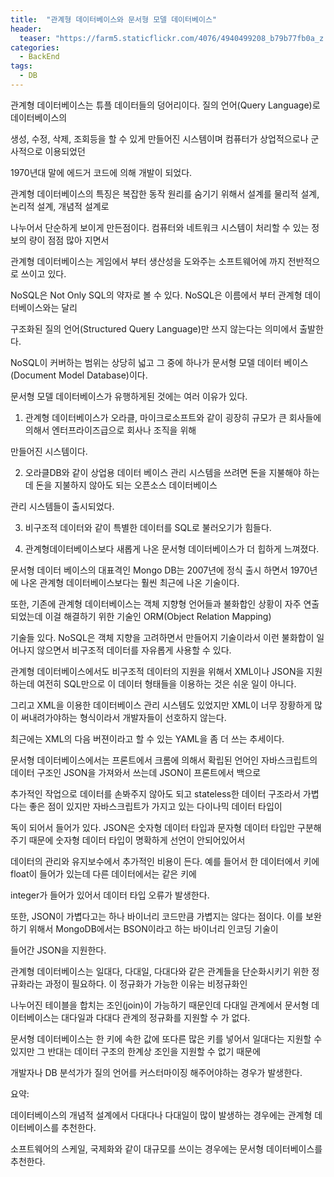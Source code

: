 ```yaml
---
title:  "관계형 데이터베이스와 문서형 모델 데이터베이스"
header:
  teaser: "https://farm5.staticflickr.com/4076/4940499208_b79b77fb0a_z.jpg"
categories: 
  - BackEnd
tags:
  - DB
---
```

   관계형 데이터베이스는 튜플 데이터들의 덩어리이다. 질의 언어(Query Language)로 데이터베이스의
  
  생성, 수정, 삭제, 조회등을 할 수 있게 만들어진 시스템이며 컴퓨터가 상업적으로나 군사적으로 이용되었던
  
  1970년대 말에 에드거 코드에 의해 개발이 되었다.
  
   관계형 데이터베이스의 특징은 복잡한 동작 원리를 숨기기 위해서 설계를 물리적 설계, 논리적 설계, 개념적 설계로
   
  나누어서 단순하게 보이게 만든점이다. 컴퓨터와 네트워크 시스템이 처리할 수 있는 정보의 량이 점점 많아 지면서
  
  관계형 데이터베이스는 게임에서 부터 생산성을 도와주는 소프트웨어에 까지 전반적으로 쓰이고 있다.
  
   NoSQL은 Not Only SQL의 약자로 볼 수 있다. NoSQL은 이름에서 부터 관계형 데이터베이스와는 달리
   
  구조화된 질의 언어(Structured Query Language)만 쓰지 않는다는 의미에서 출발한다.
  
  NoSQL이 커버하는 범위는 상당히 넓고 그 중에 하나가 문서형 모델 데이터 베이스(Document Model Database)이다.
  
   문서형 모델 데이터베이스가 유행하게된 것에는 여러 이유가 있다.
   
  1. 관계형 데이터베이스가 오라클, 마이크로소프트와 같이 굉장히 규모가 큰 회사들에 의해서 엔터프라이즈급으로 회사나 조직을 위해

  만들어진 시스템이다.
  
  2. 오라클DB와 같이 상업용 데이터 베이스 관리 시스템을 쓰려면 돈을 지불해야 하는데 돈을 지불하지 않아도 되는 오픈소스 데이터베이스

  관리 시스템들이 출시되었다.
  
  3. 비구조적 데이터와 같이 특별한 데이터를 SQL로 불러오기가 힘들다.
  
  4. 관계형데이터베이스보다 새롭게 나온 문서형 데이터베이스가 더 힙하게 느껴졌다.
  
  문서형 데이터 베이스의 대표격인 Mongo DB는 2007년에 정식 출시 하면서 1970년에 나온 관계형 데이터베이스보다는 훨씬 최근에 나온 기술이다.
  
   또한, 기존에 관계형 데이터베이스는 객체 지향형 언어들과 불화합인 상황이 자주 연출되었는데 이걸 해결하기 위한 기술인 ORM(Object Relation Mapping)
   
  기술들 있다. NoSQL은 객체 지향을 고려하면서 만들어지 기술이라서 이런 불화합이 일어나지 않으면서 비구조적 데이터를 자유롭게 사용할 수 있다.
  
   관계형 데이터베이스에서도 비구조적 데이터의 지원을 위해서 XML이나 JSON을 지원하는데 여전히 SQL만으로 이 데이터 형태들을 이용하는 것은 쉬운 일이 아니다.
   
  그리고 XML을 이용한 데이터베이스 관리 시스템도 있었지만 XML이 너무 장황하게 많이 써내려가야하는 형식이라서 개발자들이 선호하지 않는다.
  
  최근에는 XML의 다음 버젼이라고 할 수 있는 YAML을 좀 더 쓰는 추세이다.
  
   문서형 데이터베이스에서는 프론트에서 크롬에 의해서 확립된 언어인 자바스크립트의 데이터 구조인 JSON을 가져와서 쓰는데 JSON이 프론트에서 백으로
   
  추가적인 작업으로 데이터를 손봐주지 않아도 되고 stateless한 데이터 구조라서 가볍다는 좋은 점이 있지만 자바스크립트가 가지고 있는 다이나믹 데이터 타입이
  
  독이 되어서 들어가 있다. JSON은 숫자형 데이터 타입과 문자형 데이터 타입만 구분해 주기 때문에 숫자형 데이터 타입이 명확하게 선언이 안되어있어서
  
  데이터의 관리와 유지보수에서 추가적인 비용이 든다. 예를 들어서 한 데이터에서 키에 float이 들어가 있는데 다른 데이터에서는 같은 키에
  
  integer가 들어가 있어서 데이터 타입 오류가 발생한다.
  
   또한, JSON이 가볍다고는 하나 바이너리 코드만큼 가볍지는 않다는 점이다. 이를 보완하기 위해서 MongoDB에서는 BSON이라고 하는 바이너리 인코딩 기술이
   
  들어간 JSON을 지원한다.
  
  
   관계형 데이터베이스는 일대다, 다대일, 다대다와 같은 관계들을 단순화시키기 위한 정규화라는 과정이 필요하다. 이 정규화가 가능한 이유는 비정규화인
   
  나누어진 테이블을 합치는 조인(join)이 가능하기 때문인데 다대일 관계에서 문서형 데이터베이스는 대다일과 다대다 관계의 정규화를 지원할 수 가 없다. 
  
  문서형 데이터베이스는 한 키에 속한 값에 또다른 많은 키를 넣어서 일대다는 지원할 수 있지만 그 반대는 데이터 구조의 한계상 조인을 지원할 수 없기 때문에 
  
  개발자나 DB 분석가가 질의 언어를 커스터마이징 해주어야하는 경우가 발생한다.
  
  
  요약:
  
   데이터베이스의 개념적 설계에서 다대다나 다대일이 많이 발생하는 경우에는 관계형 데이터베이스를 추천한다. 
   
   소프트웨어의 스케일, 국제화와 같이 대규모를 쓰이는 경우에는 문서형 데이터베이스를 추천한다.
   
  